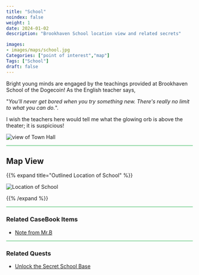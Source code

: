 ```yaml
---
title: "School"
noindex: false
weight: 1
date: 2024-01-02
description: "Brookhaven School location view and related secrets"

images:
- images/maps/school.jpg
Categories: ["point of interest","map"]
Tags: ["School"]
draft: false
--- 
```


Bright young minds are engaged by the teachings provided at Brookhaven School of the Dogecoin! As the English teacher says, 

"_You'll never get bored when you try something new. There's really no limit to what you can do._". 

I wish the teachers here would tell me what the glowing orb is above the theater; it is suspicious!

![view of Town Hall](/images/maps/school.jpg)


<hr style="background-color: #28b44c" size=8>

## Map View

{{% expand title="Outlined Location of School" %}}

![Location of School](/images/maps/school.png)

{{% /expand %}}


<hr style="background-color: #28b44c" size=8>

### Related CaseBook Items

- [Note from Mr.B](/casebook/notes/mrb/#school-base)

<hr style="background-color: #28b44c" size=8>

### Related Quests

- [Unlock the Secret School Base](/lore/quests/school_base)